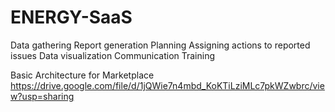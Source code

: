 # ENERGY-SaaS
Data gathering Report generation Planning Assigning actions to reported issues Data visualization Communication Training

Basic Architecture for Marketplace
https://drive.google.com/file/d/1jQWie7n4mbd_KoKTiLziMLc7pkWZwbrc/view?usp=sharing
